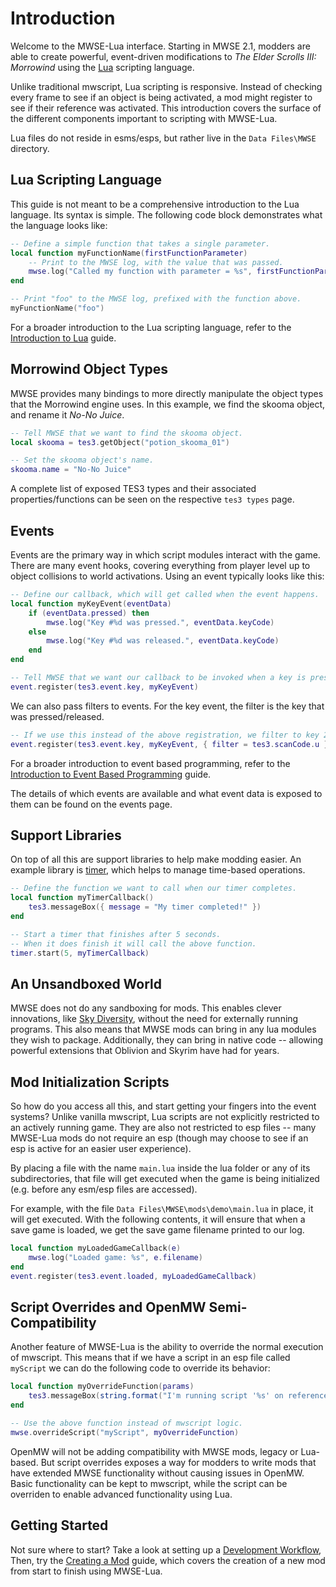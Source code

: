 
# Introduction

Welcome to the MWSE-Lua interface. Starting in MWSE 2.1, modders are able to create powerful, event-driven modifications to *The Elder Scrolls III: Morrowind* using the [Lua](https://www.lua.org/) scripting language.

Unlike traditional mwscript, Lua scripting is responsive. Instead of checking every frame to see if an object is being activated, a mod might register to see if their reference was activated. This introduction covers the surface of the different components important to scripting with MWSE-Lua.

Lua files do not reside in esms/esps, but rather live in the `Data Files\MWSE` directory.


## Lua Scripting Language

This guide is not meant to be a comprehensive introduction to the Lua language. Its syntax is simple. The following code block demonstrates what the language looks like:

```lua
-- Define a simple function that takes a single parameter.
local function myFunctionName(firstFunctionParameter)
    -- Print to the MWSE log, with the value that was passed.
    mwse.log("Called my function with parameter = %s", firstFunctionParameter)
end

-- Print "foo" to the MWSE log, prefixed with the function above.
myFunctionName("foo")
```

For a broader introduction to the Lua scripting language, refer to the [Introduction to Lua](./introduction-to-lua.md) guide.

## Morrowind Object Types

MWSE provides many bindings to more directly manipulate the object types that the Morrowind engine uses. In this example, we find the skooma object, and rename it *No-No Juice*.

```lua
-- Tell MWSE that we want to find the skooma object.
local skooma = tes3.getObject("potion_skooma_01")

-- Set the skooma object's name.
skooma.name = "No-No Juice"
```

A complete list of exposed TES3 types and their associated properties/functions can be seen on the respective `tes3 types` page.


## Events

Events are the primary way in which script modules interact with the game. There are many event hooks, covering everything from player level up to object collisions to world activations. Using an event typically looks like this:

```lua
-- Define our callback, which will get called when the event happens.
local function myKeyEvent(eventData)
    if (eventData.pressed) then
        mwse.log("Key #%d was pressed.", eventData.keyCode)
    else
        mwse.log("Key #%d was released.", eventData.keyCode)
    end
end

-- Tell MWSE that we want our callback to be invoked when a key is pressed.
event.register(tes3.event.key, myKeyEvent)
```

We can also pass filters to events. For the key event, the filter is the key that was pressed/released.

```lua
-- If we use this instead of the above registration, we filter to key 22 (U).
event.register(tes3.event.key, myKeyEvent, { filter = tes3.scanCode.u })
```

For a broader introduction to event based programming, refer to the [Introduction to Event Based Programming](./introduction-to-event-based-programming.md) guide.

The details of which events are available and what event data is exposed to them can be found on the events page.


## Support Libraries

On top of all this are support libraries to help make modding easier. An example library is [timer](../apis/timer.md), which helps to manage time-based operations.

```lua
-- Define the function we want to call when our timer completes.
local function myTimerCallback()
    tes3.messageBox({ message = "My timer completed!" })
end

-- Start a timer that finishes after 5 seconds.
-- When it does finish it will call the above function.
timer.start(5, myTimerCallback)
```


## An Unsandboxed World

MWSE does not do any sandboxing for mods. This enables clever innovations, like [Sky Diversity](https://www.nexusmods.com/morrowind/mods/44345), without the need for externally running programs. This also means that MWSE mods can bring in any lua modules they wish to package. Additionally, they can bring in native code -- allowing powerful extensions that Oblivion and Skyrim have had for years.


## Mod Initialization Scripts

So how do you access all this, and start getting your fingers into the event systems? Unlike vanilla mwscript, Lua scripts are not explicitly restricted to an actively running game. They are also not restricted to esp files -- many MWSE-Lua mods do not require an esp (though may choose to see if an esp is active for an easier user experience).

By placing a file with the name `main.lua` inside the lua folder or any of its subdirectories, that file will get executed when the game is being initialized (e.g. before any esm/esp files are accessed).

For example, with the file `Data Files\MWSE\mods\demo\main.lua` in place, it will get executed. With the following contents, it will ensure that when a save game is loaded, we get the save game filename printed to our log.

```lua
local function myLoadedGameCallback(e)
    mwse.log("Loaded game: %s", e.filename)
end
event.register(tes3.event.loaded, myLoadedGameCallback)
```


## Script Overrides and OpenMW Semi-Compatibility

Another feature of MWSE-Lua is the ability to override the normal execution of mwscript. This means that if we have a script in an esp file called `myScript` we can do the following code to override its behavior:

```lua
local function myOverrideFunction(params)
    tes3.messageBox(string.format("I'm running script '%s' on reference '%s' from Lua, not mwscript!", params.script.id, params.reference.id))
end

-- Use the above function instead of mwscript logic.
mwse.overrideScript("myScript", myOverrideFunction)
```


OpenMW will not be adding compatibility with MWSE mods, legacy or Lua-based. But script overrides exposes a way for modders to write mods that have extended MWSE functionality without causing issues in OpenMW. Basic functionality can be kept to mwscript, while the script can be overriden to enable advanced functionality using Lua.


## Getting Started

Not sure where to start? Take a look at setting up a [Development Workflow](./development-workflows.md), Then, try the [Creating a Mod](./creating-a-mod.md) guide, which covers the creation of a new mod from start to finish using MWSE-Lua.
